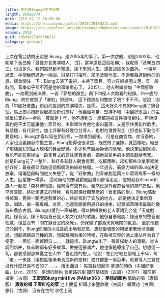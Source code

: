 ```yaml
---
title: 王宏恩Biung+空中現場
length: 95890774
date: 2018-02-12 18:00:00
media: https://one.xiaoyuu.ga/ear/2018/20180212.mp3
image: https://cdn.jsdelivr.net/gh/coxmos/cdn@master/ear/cover/20180212.jpeg
season: 2018
guid: a9589077420180212
category: podcast
---
```


上次在電台訪問王宏恩 Biung，是2005年的事了。第一次訪他，則是2002年，他剛拿下金曲獎「最佳方言男演唱人」（對，當年還是這個名稱），我呢做「音樂五四三」也沒多久。我們當然都不知道，接下來的人生，還要迎接多少曲折。
十幾年過去，中間我們遇過一兩回，只是打打招呼，來不及聊什麼。不過我每遇到他的消息，總會關注一下：Biung去演了電視，主持了節目，努力在娛樂圈立足，有一段時間，音樂似乎都不再是他的事業重心了。
2015年，他去對岸參加「中國好歌曲」，一路戰到總決賽，一首「夢想的顏色」創下四億人次點看的紀錄。四十歲的Biung，終於嚐到了「暴紅」的滋味。
這下總該名利雙收了吧？不不不。他說：因為「中國好歌曲」節目而接到的商演場次，是零。
這天好久不見的Biung進了錄音室，馬上掏心掏肺說起那段奇幻旅程：他幾經考量，堅持不和「中國好歌曲」的主辦單位簽約──合約一簽就是十年，他不想到五十歲都還被這件事情綁住。照說沒簽約是不太可能讓他上節目的，主辦單位考慮他來自臺灣、又是原住民創作歌手，有話題，有代表性，加上評審有好幾位台灣人，也對他激賞有加（但也私下勸他不要簽約），Biung才得以留在節目裡，一路唱到最後。
但是在商言商，你沒簽約，人家也沒義務替你攬生意。Biung想得也很清楚，既然做了選擇，就這樣吧。經歷了那樣魔幻的巨大規格的舞台歷練，多少也有脫胎換骨的感覺。他決定回到家鄉，看能不能在東岸做一齣定目式的原住民音樂劇，把他最拿手的本領貢獻給老家。
於是Biung花了一整年，和好多有錢人開會提案、吃飯應酬，起初那些企業家都說好好好，最後卻又因為這個那個理由紛紛抽腿。一年過去，筋疲力竭的Biung決定放棄。偏偏這段時間他又失戀了，從「好歌曲」到音樂劇這兩三年雲霄飛車一樣的人生，回望像一場夢。
這時候他的鄉親勸他回鸞山部落走走，他的叔叔Aliman和族人一起把「森林博物館」經營得有聲有色，儼然已是外賓遊台灣的熱門景點，他早有耳聞。終於走進去的時候，看見那棵壯觀至極的「會走路的樹」，Biung感動得掉淚，覺得一顆老是懸著的心，終於找到了安放的地方。
於是他決定重新寫歌，唱歌，做一張專輯。並且，他還發願要用最好的規格，紀錄部落傳唱最廣的幾首布農族古調。Biung申請到一筆補助，得以把唱歌的老人家請到台北「玉成戲院」錄音室，錄下那幾首已是人類文化財的歌謠。他很自豪地說：錄出來的聲音很細膩，但並沒有「關在錄音室的感覺」，仍保留了部落天寬地闊的氣息。
至於他自己的創作，Biung回溯自小成長的土地和記憶，想起愛唱歌的阿嬤牽著他涉溪而過，想起媽媽自己種的菜，想起離開台東的時候，在縣境交界的池上車站月台買了便當，一面吃一面掉眼淚……。
就這樣，Biung做出了一張質樸動人的專輯，從古調到新曲，每首歌都有好多故事。做完這張唱片，他也像是療癒了自己。想想這一切，都要感謝那棵矗立在山中「會走路的樹」。他說：想到它站在那裡上千年，每「走」一步路（榕樹氣根漸漸長成新的樹幹）或許都要一兩百年，就覺得人生實在沒有什麼好過不去的了……。
播出曲目：
每當我想起你
夢想的顏色（中國好歌曲，Live，2015）
夢想的顏色
會走路的樹
獵前祭槍歌（古調）（2001）
獵前祭槍歌（古調）
<strong>王宏恩Biung mini live @Alian963：
夢想的顏色
</strong>勇敢的唱（專輯版）
<strong>勇敢的唱
王雪紅吃的菜</strong>
池上便當
祈禱小米豐收歌（古調）
報戰功（古調）
旅行（古調）
沒有在怕的
水往上流

